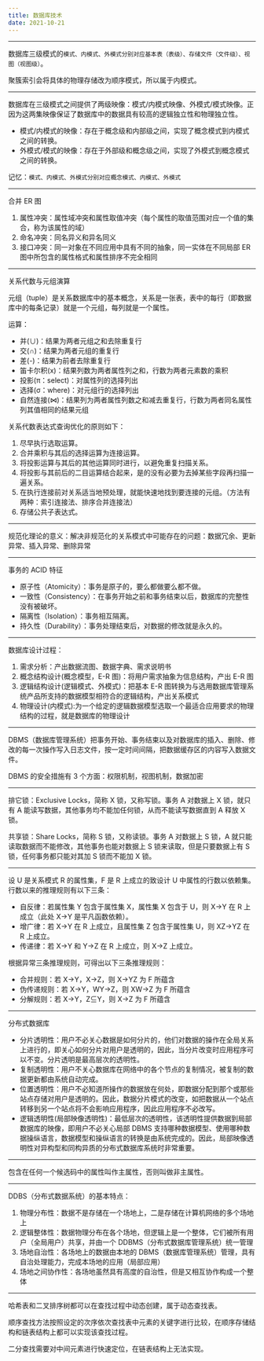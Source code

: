 ```yaml
---
title: 数据库技术
date: 2021-10-21
---
```


---

数据库三级模式的`模式、内模式、外模式分别对应基本表（表级）、存储文件（文件级）、视图（视图级）`。

聚簇索引会将具体的物理存储改为顺序模式，所以属于内模式。

---

数据库在三级模式之间提供了两级映像：模式/内模式映像、外模式/模式映像。正因为这两集映像保证了数据库中的数据具有较高的逻辑独立性和物理独立性。

- 模式/内模式的映像：存在于概念级和内部级之间，实现了概念模式到内模式之间的转换。
- 外模式/模式的映像：存在于外部级和概念级之间，实现了外模式到概念模式之间的转换。

记忆：`模式、内模式、外模式分别对应概念模式、内模式、外模式`

---

合并 ER 图

1. 属性冲突：属性域冲突和属性取值冲突（每个属性的取值范围对应一个值的集合，称为该属性的域）
2. 命名冲突：同名异义和异名同义
3. 接口冲突：同一对象在不同应用中具有不同的抽象，同一实体在不同局部 ER 图中所包含的属性格式和属性排序不完全相同

---

关系代数与元组演算

元组（tuple）是关系数据库中的基本概念，关系是一张表，表中的每行（即数据库中的每条记录）就是一个元组，每列就是一个属性。

运算：

- 并(∪)：结果为两者元组之和去除重复行
- 交(∩)：结果为两者元组的重复行
- 差(-)：结果为前者去除重复行
- 笛卡尔积(x)：结果列数为两者属性列之和，行数为两者元素数的乘积
- 投影(π：select)：对属性列的选择列出
- 选择(σ：where)：对元组行的选择列出
- 自然连接(⋈)：结果列为两者属性列数之和减去重复行，行数为两者同名属性列其值相同的结果元组

关系代数表达式查询优化的原则如下：

1. 尽早执行选取运算。
2. 合并乘积与其后的选择运算为连接运算。
3. 将投影运算与其后的其他运算同时进行，以避免重复扫描关系。
4. 将投影与其前后的二目运算结合起来，是的没有必要为去掉某些字段再扫描一遍关系。
5. 在执行连接前对关系适当地预处理，就能快速地找到要连接的元组。（方法有两种：索引连接法、排序合并连接法）
6. 存储公共子表达式。

---

规范化理论的意义：解决非规范化的关系模式中可能存在的问题：数据冗余、更新异常、插入异常、删除异常

---

事务的 ACID 特征

- 原子性（Atomicity）：事务是原子的，要么都做要么都不做。
- 一致性（Consistency）：在事务开始之前和事务结束以后，数据库的完整性没有被破坏。
- 隔离性（Isolation）：事务相互隔离。
- 持久性（Durability）：事务处理结束后，对数据的修改就是永久的。

---

数据库设计过程：

1. 需求分析：产出数据流图、数据字典、需求说明书
2. 概念结构设计(概念模型，E-R 图)：将用户需求抽象为信息结构，产出 E-R 图
3. 逻辑结构设计(逻辑模式、外模式)：把基本 E-R 图转换为与选用数据库管理系统产品所支持的数据模型相符合的逻辑结构，产出关系模式
4. 物理设计(内模式):为一个给定的逻辑数据模型选取一个最适合应用要求的物理结构的过程，就是数据库的物理设计

---

DBMS（数据库管理系统）把事务开始、事务结束以及对数据库的插入、删除、修改的每一次操作写入日志文件，按一定时间间隔，把数据缓存区的内容写入数据文件。

DBMS 的安全措施有 3 个方面：权限机制，视图机制，数据加密

---

排它锁：Exclusive Locks，简称 X 锁，又称写锁。事务 A 对数据上 X 锁，就只有 A 能读写数据，其他事务均不能加任何锁，从而不能读写数据直到 A 释放 X 锁。

共享锁：Share Locks，简称 S 锁，又称读锁。事务 A 对数据上 S 锁，A 就只能读取数据而不能修改，其他事务也能对数据上 S 锁来读取，但是只要数据上有 S 锁，任何事务都只能对其加 S 锁而不能加 X 锁。

---

设 U 是关系模式 R 的属性集，F 是 R 上成立的致设计 U 中属性的行数以依赖集。行数以来的推理规则有以下三条：

- 自反律：若属性集 Y 包含于属性集 X，属性集 X 包含于 U，则 X→Y 在 R 上成立（此处 X→Y 是平凡函数依赖）。
- 增广律：若 X→Y 在 R 上成立，且属性集 Z 包含于属性集 U，则 XZ→YZ 在 R 上成立。
- 传递律：若 X→Y 和 Y→Z 在 R 上成立，则 X→Z 上成立。

根据异常三条推理规则，可得出以下三条推理规则：

- 合并规则：若 X→Y，X→Z，则 X→YZ 为 F 所蕴含
- 伪传递规则：若 X→Y，WY→Z，则 XW→Z 为 F 所蕴含
- 分解规则：若 X→Y，Z⊆Y，则 X→Z 为 F 所蕴含

---

分布式数据库

- 分片透明性：用户不必关心数据是如何分片的，他们对数据的操作在全局关系上进行的，即关心如何分片对用户是透明的，因此，当分片改变时应用程序可以不变。分片透明是最高层次的透明性。
- 复制透明性：用户不关心数据库在网络中的各个节点的复制情况，被复制的数据更新都由系统自动完成。
- 位置透明性：用户不必知道所操作的数据放在何处，即数据分配到那个或那些站点存储对用户是透明的。因此，数据分片模式的改变，如把数据从一个站点转移到另一个站点将不会影响应用程序，因此应用程序不必改写。
- 逻辑透明性(局部映像透明性)：最低层次的透明性，该透明性提供数据到局部数据库的映像，即用户不必关心局部 DBMS 支持哪种数据模型、使用哪种数据操纵语言，数据模型和操纵语言的转换是由系统完成的。因此，局部映像透明性对异构型和同构异质的分布式数据库系统时非常重要。

---

包含在任何一个候选码中的属性叫作主属性，否则叫做非主属性。

---

DDBS（分布式数据系统）的基本特点：

1. 物理分布性：数据不是存储在一个场地上，二是存储在计算机网络的多个场地上
2. 逻辑整体性：数据物理分布在各个场地，但逻辑上是一个整体，它们被所有用户（全局用户）共享，并由一个 DDBMS（分布式数据库管理系统）统一管理
3. 场地自治性：各场地上的数据由本地的 DBMS（数据库管理系统）管理，具有自治处理能力，完成本场地的应用（局部应用）
4. 场地之间协作性：各场地虽然具有高度的自治性，但是又相互协作构成一个整体

---

哈希表和二叉排序树都可以在查找过程中动态创建，属于动态查找表。

顺序查找方法按照设定的次序依次查找表中元素的关键字进行比较，在顺序存储结构和链表结构上都可以实现该查找过程。

二分查找需要对中间元素进行快速定位，在链表结构上无法实现。
